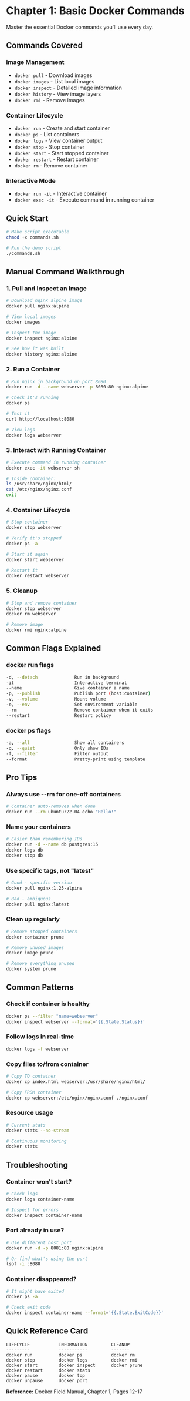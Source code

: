 # Chapter 1: Basic Docker Commands

Master the essential Docker commands you'll use every day.

## Commands Covered

### Image Management
- `docker pull` - Download images
- `docker images` - List local images
- `docker inspect` - Detailed image information
- `docker history` - View image layers
- `docker rmi` - Remove images

### Container Lifecycle
- `docker run` - Create and start container
- `docker ps` - List containers
- `docker logs` - View container output
- `docker stop` - Stop container
- `docker start` - Start stopped container
- `docker restart` - Restart container
- `docker rm` - Remove container

### Interactive Mode
- `docker run -it` - Interactive container
- `docker exec -it` - Execute command in running container

## Quick Start

```bash
# Make script executable
chmod +x commands.sh

# Run the demo script
./commands.sh
```

## Manual Command Walkthrough

### 1. Pull and Inspect an Image

```bash
# Download nginx alpine image
docker pull nginx:alpine

# View local images
docker images

# Inspect the image
docker inspect nginx:alpine

# See how it was built
docker history nginx:alpine
```

### 2. Run a Container

```bash
# Run nginx in background on port 8080
docker run -d --name webserver -p 8080:80 nginx:alpine

# Check it's running
docker ps

# Test it
curl http://localhost:8080

# View logs
docker logs webserver
```

### 3. Interact with Running Container

```bash
# Execute command in running container
docker exec -it webserver sh

# Inside container:
ls /usr/share/nginx/html/
cat /etc/nginx/nginx.conf
exit
```

### 4. Container Lifecycle

```bash
# Stop container
docker stop webserver

# Verify it's stopped
docker ps -a

# Start it again
docker start webserver

# Restart it
docker restart webserver
```

### 5. Cleanup

```bash
# Stop and remove container
docker stop webserver
docker rm webserver

# Remove image
docker rmi nginx:alpine
```

## Common Flags Explained

### docker run flags

```bash
-d, --detach              Run in background
-it                       Interactive terminal
--name                    Give container a name
-p, --publish             Publish port (host:container)
-v, --volume              Mount volume
-e, --env                 Set environment variable
--rm                      Remove container when it exits
--restart                 Restart policy
```

### docker ps flags

```bash
-a, --all                 Show all containers
-q, --quiet               Only show IDs
-f, --filter              Filter output
--format                  Pretty-print using template
```

## Pro Tips

### Always use --rm for one-off containers
```bash
# Container auto-removes when done
docker run --rm ubuntu:22.04 echo "Hello!"
```

### Name your containers
```bash
# Easier than remembering IDs
docker run -d --name db postgres:15
docker logs db
docker stop db
```

### Use specific tags, not "latest"
```bash
# Good - specific version
docker pull nginx:1.25-alpine

# Bad - ambiguous
docker pull nginx:latest
```

### Clean up regularly
```bash
# Remove stopped containers
docker container prune

# Remove unused images
docker image prune

# Remove everything unused
docker system prune
```

## Common Patterns

### Check if container is healthy
```bash
docker ps --filter "name=webserver"
docker inspect webserver --format='{{.State.Status}}'
```

### Follow logs in real-time
```bash
docker logs -f webserver
```

### Copy files to/from container
```bash
# Copy TO container
docker cp index.html webserver:/usr/share/nginx/html/

# Copy FROM container
docker cp webserver:/etc/nginx/nginx.conf ./nginx.conf
```

### Resource usage
```bash
# Current stats
docker stats --no-stream

# Continuous monitoring
docker stats
```

## Troubleshooting

### Container won't start?
```bash
# Check logs
docker logs container-name

# Inspect for errors
docker inspect container-name
```

### Port already in use?
```bash
# Use different host port
docker run -d -p 8081:80 nginx:alpine

# Or find what's using the port
lsof -i :8080
```

### Container disappeared?
```bash
# It might have exited
docker ps -a

# Check exit code
docker inspect container-name --format='{{.State.ExitCode}}'
```

## Quick Reference Card

```
LIFECYCLE           INFORMATION         CLEANUP
---------           -----------         -------
docker run          docker ps           docker rm
docker stop         docker logs         docker rmi
docker start        docker inspect      docker prune
docker restart      docker stats        
docker pause        docker top          
docker unpause      docker port         
```

**Reference:** Docker Field Manual, Chapter 1, Pages 12-17
